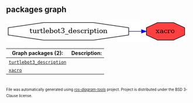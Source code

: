 <!--
File was automatically generated using 'ros-diagram-tools' project.
Project is distributed under the BSD 3-Clause license.
-->

## packages graph

[![xacro](xacro.png "xacro")](xacro.png)


| Graph packages (2): | Description: |
| ------------------- | ------------ |
| [`turtlebot3_description`](turtlebot3_description.md) |  |
| [`xacro`](xacro.md) |  |


</br>
<font size="1">
File was automatically generated using <a href="https://github.com/anetczuk/ros-diagram-tools"><i>ros-diagram-tools</i></a> project.
Project is distributed under the BSD 3-Clause license.
</font>
